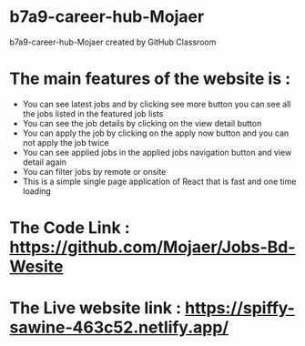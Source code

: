 # b7a9-career-hub-Mojaer
b7a9-career-hub-Mojaer created by GitHub Classroom

# The main features of the website is :
- You can see latest jobs and by clicking see more button you can see all the jobs listed in the featured job lists
- You can see the job details by clicking on the view detail button
- You can apply the job by clicking on the apply now button and you can not apply the job twice
- You can see applied jobs in the applied jobs navigation button and view detail again
- You can filter jobs by remote or onsite
- This is a simple single page application of React that is fast and one time loading

# The Code Link : https://github.com/Mojaer/Jobs-Bd-Wesite
# The Live website link : https://spiffy-sawine-463c52.netlify.app/
